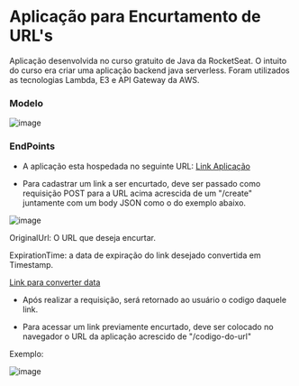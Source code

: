 # Aplicação para Encurtamento de URL's



Aplicação desenvolvida no curso gratuito de Java da RocketSeat.
O intuito do curso era criar uma aplicação backend java serverless. Foram utilizados as tecnologias Lambda, E3 e API Gateway da AWS.

### Modelo

![image](https://github.com/user-attachments/assets/47c39656-02da-4c80-a7c2-af3b1f971761)



### EndPoints


* A aplicação esta hospedada no seguinte URL: [Link Aplicação](https://53y4noyffk.execute-api.sa-east-1.amazonaws.com)

* Para cadastrar um link a ser encurtado, deve ser passado como requisição POST para a URL acima acrescida de um "/create" juntamente com um body JSON como o do exemplo abaixo.

![image](https://github.com/user-attachments/assets/f43fdd79-0ddd-458b-9146-bbbc1b696800)

  OriginalUrl: O URL que deseja encurtar.
  
  ExpirationTime: a data de expiração do link desejado convertida em Timestamp.

[Link para converter data](https://www.epochconverter.com/)

* Após realizar a requisição, será retornado ao usuário o codigo daquele link.


* Para acessar um link previamente encurtado, deve ser colocado no navegador o URL da aplicação acrescido de "/codigo-do-url"

Exemplo: 

![image](https://github.com/user-attachments/assets/8e2bfbe5-4363-4df4-ba36-8ad789959b0f)

